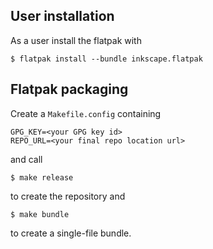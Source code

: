 ## User installation

As a user install the flatpak with

    $ flatpak install --bundle inkscape.flatpak


## Flatpak packaging

Create a `Makefile.config` containing

    GPG_KEY=<your GPG key id>
    REPO_URL=<your final repo location url>

and call

    $ make release

to create the repository and

    $ make bundle

to create a single-file bundle.
